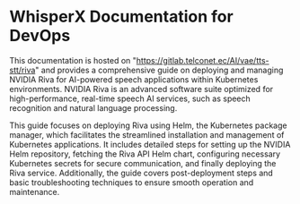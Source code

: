 <br />
<br />

# WhisperX Documentation for DevOps


This documentation is hosted on "https://gitlab.telconet.ec/AI/vae/tts-stt/riva" and provides a comprehensive guide on deploying and managing NVIDIA Riva for AI-powered speech applications within Kubernetes environments. NVIDIA Riva is an advanced software suite optimized for high-performance, real-time speech AI services, such as speech recognition and natural language processing.

This guide focuses on deploying Riva using Helm, the Kubernetes package manager, which facilitates the streamlined installation and management of Kubernetes applications. It includes detailed steps for setting up the NVIDIA Helm repository, fetching the Riva API Helm chart, configuring necessary Kubernetes secrets for secure communication, and finally deploying the Riva service. Additionally, the guide covers post-deployment steps and basic troubleshooting techniques to ensure smooth operation and maintenance.



